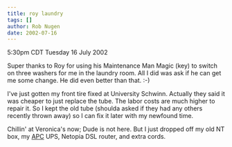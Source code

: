 ```yaml
---
title: roy laundry
tags: []
author: Rob Nugen
date: 2002-07-16
---
```


<p class=date>5:30pm CDT Tuesday 16 July 2002</p>

<p>Super thanks to Roy for using his Maintenance Man Magic (key) to
switch on three washers for me in the laundry room.  All I did was ask
if he can get me some change.  He did even better than that.  :-)</p>

<p>I've just gotten my front tire fixed at University Schwinn.
Actually they said it was cheaper to just replace the tube.  The labor
costs are much higher to repair it.  So I kept the old tube (shoulda
asked if they had any others recently thrown away) so I can fix it
later with my newfound time.</p>

<p>Chillin' at Veronica's now; Dude is not here.  But I just dropped
off my old NT box, my <a href="https://www.apcc.com">APC</a> UPS,
Netopia DSL router, and extra cords.</p>
